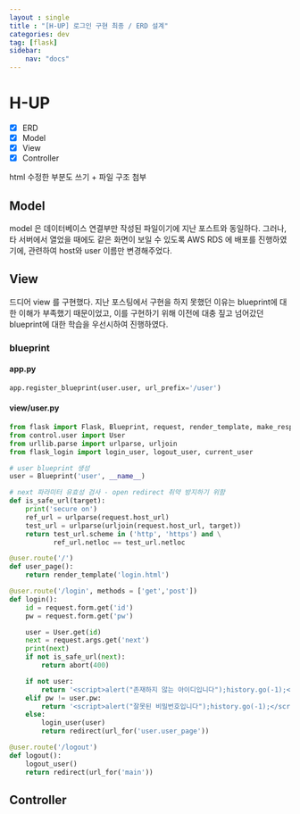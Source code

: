 ```yaml
---
layout : single
title : "[H-UP] 로그인 구현 최종 / ERD 설계"
categories: dev
tag: [flask]
sidebar:
    nav: "docs"
---
```


# H-UP

-  [x] ERD
-  [x] Model
-  [x] View
-  [x] Controller

html 수정한 부분도 쓰기 + 파일 구조 첨부

## Model

model 은 데이터베이스 연결부만 작성된 파일이기에 지난 포스트와 동일하다. 그러나, 타 서버에서 열었을 때에도 같은 화면이 보일 수 있도록 AWS RDS 에 배포를 진행하였기에, 관련하여 host와 user 이름만 변경해주었다.

## View

드디어 view 를 구현했다. 지난 포스팅에서 구현을 하지 못했던 이유는 blueprint에 대한 이해가 부족했기 때문이었고, 이를 구현하기 위해 이전에 대충 짚고 넘어갔던 blueprint에 대한 학습을 우선시하여 진행하였다.

### blueprint

#### app.py

```python
app.register_blueprint(user.user, url_prefix='/user')
```

#### view/user.py

```python
from flask import Flask, Blueprint, request, render_template, make_response, redirect, url_for, abort
from control.user import User
from urllib.parse import urlparse, urljoin
from flask_login import login_user, logout_user, current_user

# user blueprint 생성
user = Blueprint('user', __name__)

# next 파라미터 유효성 검사 - open redirect 취약 방지하기 위함
def is_safe_url(target):
    print('secure on')
    ref_url = urlparse(request.host_url)
    test_url = urlparse(urljoin(request.host_url, target))
    return test_url.scheme in ('http', 'https') and \
           ref_url.netloc == test_url.netloc

@user.route('/')
def user_page():
    return render_template('login.html')

@user.route('/login', methods = ['get','post'])
def login():
    id = request.form.get('id')
    pw = request.form.get('pw')

    user = User.get(id)
    next = request.args.get('next')
    print(next)
    if not is_safe_url(next):
        return abort(400)

    if not user:
        return '<script>alert("존재하지 않는 아이디입니다");history.go(-1);</script>'
    elif pw != user.pw:
        return '<script>alert("잘못된 비밀번호입니다");history.go(-1);</script>'
    else:
        login_user(user)
        return redirect(url_for('user.user_page'))

@user.route('/logout')
def logout():
    logout_user()
    return redirect(url_for('main'))
```

## Controller

```python

```